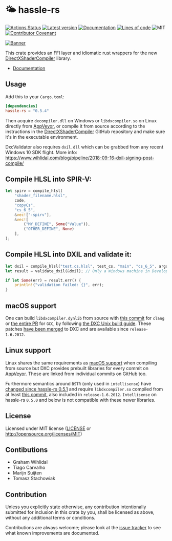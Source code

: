 🌤 hassle-rs
========
[![Actions Status](https://github.com/Traverse-Research/hassle-rs/workflows/Continuous%20integration/badge.svg)](https://github.com/Traverse-Research/hassle-rs/actions)
[![Latest version](https://img.shields.io/crates/v/hassle-rs.svg)](https://crates.io/crates/hassle-rs)
[![Documentation](https://docs.rs/hassle-rs/badge.svg)](https://docs.rs/hassle-rs)
[![Lines of code](https://tokei.rs/b1/github/Traverse-Research/hassle-rs)](https://github.com/Traverse-Research/hassle-rs)
![MIT](https://img.shields.io/badge/license-MIT-blue.svg)
[![Contributor Covenant](https://img.shields.io/badge/contributor%20covenant-v1.4%20adopted-ff69b4.svg)](../master/CODE_OF_CONDUCT.md)

[![Banner](banner.png)](https://traverseresearch.nl)

This crate provides an FFI layer and idiomatic rust wrappers for the new [DirectXShaderCompiler](https://github.com/Microsoft/DirectXShaderCompiler) library.

- [Documentation](https://docs.rs/hassle-rs)

## Usage

Add this to your `Cargo.toml`:

```toml
[dependencies]
hassle-rs = "0.5.4"
```

Then acquire `dxcompiler.dll` on Windows or `libdxcompiler.so` on Linux directly from [AppVeyor](https://ci.appveyor.com/project/antiagainst/directxshadercompiler/branch/master/artifacts), or compile it from source according to the instructions in the [DirectXShaderCompiler](https://github.com/Microsoft/DirectXShaderCompiler) GitHub repository and make sure it's in the executable environment.

DxcValidator also requires `dxil.dll` which can be grabbed from any recent Windows 10 SDK flight.
More info: https://www.wihlidal.com/blog/pipeline/2018-09-16-dxil-signing-post-compile/

## Compile HLSL into SPIR-V:

```rust
let spirv = compile_hlsl(
    "shader_filename.hlsl",
    code,
    "copyCs",
    "cs_6_5",
    &vec!["-spirv"],
    &vec![
        ("MY_DEFINE", Some("Value")),
        ("OTHER_DEFINE", None)
    ],
);
```

## Compile HLSL into DXIL and validate it:

```rust
let dxil = compile_hlsl("test.cs.hlsl", test_cs, "main", "cs_6_5", args, &[]).unwrap();
let result = validate_dxil(&dxil); // Only a Windows machine in Developer Mode can run non-validated DXIL

if let Some(err) = result.err() {
    println!("validation failed: {}", err);
}
```

## macOS support

One can build `libdxcompiler.dynlib` from source with [this commit](https://github.com/microsoft/DirectXShaderCompiler/pull/3062/commits/9f2b30aa333f22eed00bf37b3a9b94f5ff5d23fe) for `clang` or [the entire PR](https://github.com/microsoft/DirectXShaderCompiler/pull/3062) for `GCC`, by following [the DXC Unix build guide](https://github.com/microsoft/DirectXShaderCompiler/blob/master/docs/DxcOnUnix.rst#building-dxc). These patches [have been merged](https://github.com/microsoft/DirectXShaderCompiler/commit/af14220b45d3ce46e0bad51ce79655e41d07c478) to DXC and are available since `release-1.6.2012`.

## Linux support

Linux shares the same requirements as [macOS support](#macOS-support) when compiling from source but DXC provides prebuilt libraries for every commit on [AppVeyor](https://ci.appveyor.com/project/dnovillo/directxshadercompiler/history). These are linked from individual commits on GitHub too.

Furthermore semantics around `BSTR` (only used in `intellisense`) have [changed since hassle-rs 0.5.1](https://github.com/Traverse-Research/hassle-rs/commit/94670248cc01614c3a9c9f4d5288afb4040544bd) and require `libdxcompiler.so` compiled from at least [this commit](https://github.com/microsoft/DirectXShaderCompiler/commit/2ade6f84d6b95bfd96eec1d6d15e3aa3b519d180), also included in `release-1.6.2012`. `Intellisense` on hassle-rs `0.5.0` and below is not compatible with these newer libraries.

## License

Licensed under MIT license ([LICENSE](LICENSE) or http://opensource.org/licenses/MIT)

## Contibutions

 - Graham Wihlidal
 - Tiago Carvalho
 - Marijn Suijten
 - Tomasz Stachowiak

## Contribution

Unless you explicitly state otherwise, any contribution intentionally submitted
for inclusion in this crate by you, shall be licensed as above, without any additional terms or conditions.

Contributions are always welcome; please look at the [issue tracker](https://github.com/Traverse-Research/hassle-rs/issues) to see what known improvements are documented.
